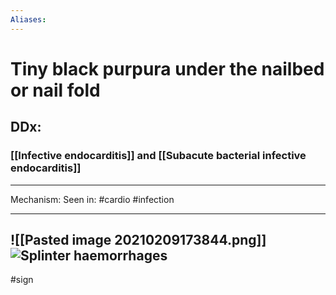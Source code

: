 ```yaml
---
Aliases:
---
```

# Tiny black purpura under the nailbed or nail fold 
## DDx:
### [[Infective endocarditis]] and [[Subacute bacterial infective endocarditis]]

---
Mechanism:
Seen in: #cardio #infection 

---
![[Pasted image 20210209173844.png]]
![Splinter haemorrhages](https://dermnetnz.org/assets/Uploads/hair-nails-sweat/splinter__WatermarkedWyJXYXRlcm1hcmtlZCJd.jpg)
---
#sign 